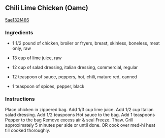 ## Chili Lime Chicken (Oamc)

[5ae132f466](http://www.food.com/recipe/chili-lime-chicken-oamc-391764)

### Ingredients

 - 1 1/2 pound of chicken, broiler or fryers, breast, skinless, boneless, meat only, raw

 - 13 cup of lime juice, raw

 - 12 cup of salad dressing, italian dressing, commercial, regular

 - 12 teaspoon of sauce, peppers, hot, chili, mature red, canned

 - 1 teaspoon of spices, pepper, black

### Instructions

Place chicken in zippered bag. Add 1/3 cup lime juice. Add 1/2 cup Italian salad dressing. Add 1/2 teaspoons Hot sauce to the bag. Add 1 teaspoons Pepper to the bag Remove excess air & seal Freeze. Thaw. Grill approximately 5 minutes per side or until done. OR cook over med-hi heat till cooked thoroughly.